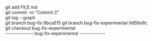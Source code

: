 git add FILE.md
<br>
git commit -m "Commit 2"
<br>
git log --graph
<br>
git branch bug-fix 6bca515
git branch bug-fix-experimental 0d56e9c
<br>
git checkout bug-fix-experimental
<br>
-------------- bug-fix-experimental -------------
<br>
<br>